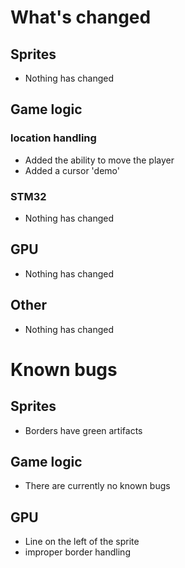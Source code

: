 # What's changed

## Sprites
- Nothing has changed

## Game logic

### location handling
- Added the ability to move the player
- Added a cursor 'demo'

### STM32
- Nothing has changed

## GPU
- Nothing has changed

## Other
- Nothing has changed

# Known bugs

## Sprites
- Borders have green artifacts

## Game logic
- There are currently no known bugs

## GPU
- Line on the left of the sprite
- improper border handling